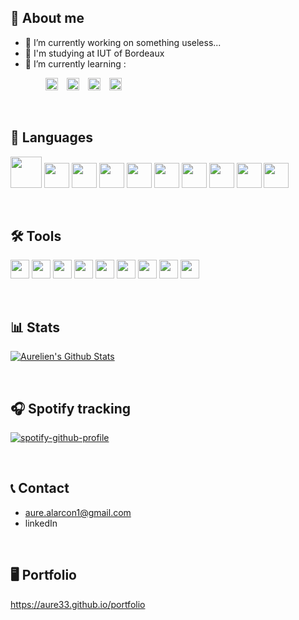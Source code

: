 

## 👤 About me
- :telescope:  I’m currently working on something useless...
- :notebook_with_decorative_cover: I'm studying at IUT of Bordeaux
- :seedling:  I’m currently learning :

&emsp;&emsp;&emsp;&emsp;<img src="https://cdn.worldvectorlogo.com/logos/logo-javascript.svg" height="20">&emsp;<img src="https://cdn.worldvectorlogo.com/logos/nodejs-icon.svg" alt="" height="20">&emsp;<img src="https://cdn.worldvectorlogo.com/logos/react-2.svg" height="20">&emsp;<img src="https://cdn.worldvectorlogo.com/logos/angular-icon-1.svg" height="20">

<br>

## 📑 Languages
<p>
  <code><img src="https://cdn.worldvectorlogo.com/logos/java-14.svg" height="50"></code>
  <code><img src="https://cdn.worldvectorlogo.com/logos/c-1.svg" height="40"></code>
  <code><img src="https://cdn.worldvectorlogo.com/logos/c.svg" height="40"></code>
  <code><img src="https://cdn.worldvectorlogo.com/logos/c--4.svg" height="40"></code>
  <code><img src="https://cdn.worldvectorlogo.com/logos/python-5.svg" height="40"></code>
  <code><img src="https://cdn-icons-png.flaticon.com/512/919/919830.png?w=360" height="40"></code>
  <code><img src="https://cdn.worldvectorlogo.com/logos/html-1.svg" height="40"></code>
  <code><img src="https://cdn.worldvectorlogo.com/logos/css-3.svg" height="40"></code>
  <code><img src="https://cdn.worldvectorlogo.com/logos/logo-javascript.svg" height="40"></code>
  <code><img src="https://upload.wikimedia.org/wikipedia/commons/thumb/4/4b/Bash_Logo_Colored.svg/1200px-Bash_Logo_Colored.svg.png" height="40"></code>
</p>

<br>

## 🛠 Tools
<p>
  <code><img src="https://cdn.worldvectorlogo.com/logos/intellij-idea-1.svg" height="30"></code>
  <code><img src="https://cdn.worldvectorlogo.com/logos/datagrip-icon.svg" height="30"></code>
  <code><img src="https://cdn.worldvectorlogo.com/logos/webstorm-icon.svg" height="30"></code>
  <code><img src="https://www.jetbrains.com/_assets/www/fleet/inc/overview-content/img/fleet-logo.65f4a04c59fc3ba93bb5e181050891c5.png" height="30"></code>
  <code><img src="https://cdn.worldvectorlogo.com/logos/visual-studio-code-1.svg" height="30"></code>
  <code><img src="https://upload.wikimedia.org/wikipedia/commons/thumb/9/98/Apache_NetBeans_Logo.svg/888px-Apache_NetBeans_Logo.svg.png" height="30"></code>
  <code><img src="https://cdn.worldvectorlogo.com/logos/git-bash.svg" height="30"></code>
  <code><img src="https://cdn.worldvectorlogo.com/logos/mysql-6.svg" height="30"></code>
  <code><img src="https://cdn.worldvectorlogo.com/logos/figma-1.svg" height="30"></code>
</p>

<br>

## 📊 Stats
[![Aurelien's Github Stats](https://github-readme-stats.vercel.app/api?username=Aure33&bg_color=30,e96443,904e95&title_color=fff&text_color=fff)](https://github.com/anuraghazra/github-readme-stats)

<br>

## 🎧 Spotify tracking

[![spotify-github-profile](https://spotify-github-profile.vercel.app/api/view?uid=cpnu4elr9dflxa8env6s2z8fq&cover_image=true&theme=default&show_offline=false)](https://github.com/kittinan/spotify-github-profile)

<br>

## 📞 Contact

- aure.alarcon1@gmail.com
- linkedIn

<br>

## 🖥 Portfolio

https://aure33.github.io/portfolio
